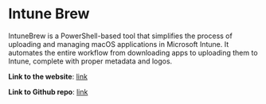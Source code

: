 # Intune Brew

IntuneBrew is a PowerShell-based tool that simplifies the process of uploading and managing macOS applications in Microsoft Intune. It automates the entire workflow from downloading apps to uploading them to Intune, complete with proper metadata and logos.

**Link to the website**: [link](https://www.intunebrew.com/)

**Link to Github repo**: [link](https://github.com/ugurkocde/IntuneBrew/)


